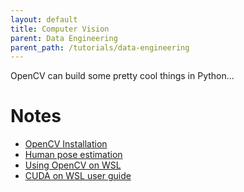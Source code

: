 ```yaml
---
layout: default
title: Computer Vision
parent: Data Engineering
parent_path: /tutorials/data-engineering
---
```

OpenCV can build some pretty cool things in Python...

# Notes
* [OpenCV Installation](https://docs.opencv.org/master/d2/de6/tutorial_py_setup_in_ubuntu.html)
* [Human pose estimation](https://learnopencv.com/deep-learning-based-human-pose-estimation-using-opencv-cpp-python/)
* [Using OpenCV on WSL](https://dev.to/naruaika/using-opencv-on-windows-subsystem-for-linux-1ako)
* [CUDA on WSL user guide](https://docs.nvidia.com/cuda/wsl-user-guide/index.html)